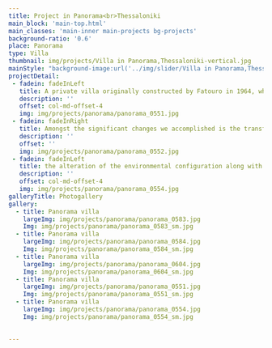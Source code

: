 ```yaml
---
title: Project in Panorama<br>Thessaloniki
main_block: 'main-top.html'
main_classes: 'main-inner main-projects bg-projects'
background-ratio: '0.6'
place: Panorama
type: Villa
thumbnail: img/projects/Villa in Panorama,Thessaloniki-vertical.jpg
mainStyle: "background-image:url('../img/slider/Villa in Panorama,Thessaloníki.jpeg');"
projectDetail:
 - fadein: fadeInLeft
   title: A private villa originally constructed by Fatouro in 1964, which we built respecting the historicity of the building
   description: ''
   offset: col-md-offset-4
   img: img/projects/panorama/panorama_0551.jpg
 - fadein: fadeInRight
   title: Amongst the significant changes we accomplished is the transformation of the interior design so as to accommodate present needs without altering the authentic design
   description: ''
   offset: ''
   img: img/projects/panorama/panorama_0552.jpg
 - fadein: fadeInLeft
   title: the alteration of the environmental configuration along with the prosthesis of a pool
   description: ''
   offset: col-md-offset-4
   img: img/projects/panorama/panorama_0554.jpg
galleryTitle: Photogallery 
gallery:
  - title: Panorama villa
    largeImg: img/projects/panorama/panorama_0583.jpg
    Img: img/projects/panorama/panorama_0583_sm.jpg
  - title: Panorama villa
    largeImg: img/projects/panorama/panorama_0584.jpg
    Img: img/projects/panorama/panorama_0584_sm.jpg
  - title: Panorama villa
    largeImg: img/projects/panorama/panorama_0604.jpg
    Img: img/projects/panorama/panorama_0604_sm.jpg
  - title: Panorama villa
    largeImg: img/projects/panorama/panorama_0551.jpg
    Img: img/projects/panorama/panorama_0551_sm.jpg
  - title: Panorama villa
    largeImg: img/projects/panorama/panorama_0554.jpg
    Img: img/projects/panorama/panorama_0554_sm.jpg
    

---
```

